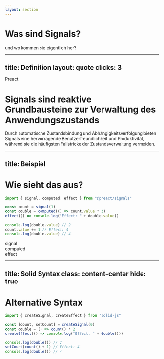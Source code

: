 ```yaml
---
layout: section
---
```


# Was sind Signals?

und wo kommen sie eigentlich her?

---
title: Definition
layout: quote
clicks: 3
---

<span class="text-gray">Preact <logos-preact/></span>

<h1 class="!bg-transparent">Signals sind <span v-mark.underline.orange="{padding: -10}">reaktive Grundbausteine</span> zur Verwaltung des Anwendungszustands</h1>

<div v-click class="text-6" :class="$clicks > 2 && 'text-gray/60'">
    Durch <span class="text-initial">automatische Zustandsbindung und Abhängigkeitsverfolgung</span>
    bieten Signals eine hervorragende Benutzerfreundlichkeit und Produktivität, während sie die häufigsten Fallstricke der Zustandsverwaltung vermeiden.
</div>

<!--
Quelle: https://preactjs.com/guide/v10/signals/

Signals are reactive primitives for managing application state.
What makes Signals unique is that state changes automatically update components and UI in the most efficient way possible. Automatic state binding and dependency tracking allows Signals to provide excellent ergonomics and productivity while eliminating the most common state management footguns.
Signals are effective in applications of any size, with ergonomics that speed up the development of small apps, and performance characteristics that ensure apps of any size are fast by default.
-->

<!--
Automatic state binding: Wir binden den state eines Signals automatisch an einen oder sogar mehrere andere: es muss kein aktives Subscribe gemacht werden
Dependency Tracking: Das Observable hat einen besseren Überblick über die Subscriber
-->

<!--
Ein “Primitive” ist eine einfache, aber leistungsstarke Einheit, auf der komplexere Mechanismen aufgebaut werden können.
Signals sind die elementarste Form eines reaktiven Zustands, ähnlich wie Variablen in einer Programmiersprache, aber mit eingebauter Reaktivität.
zb. Promises sind primitive Bausteine für asynchrone Abläufe.
-->

---
title: Beispiel
---

# Wie sieht das aus?

```js {all|3|4|5|7-9|all} { fontSize: $slidev.configs.myEditorFontSize }
import { signal, computed, effect } from "@preact/signals"

const count = signal(1)
const double = computed(() => count.value * 2)
effect(() => console.log("Effect: " + double.value))

console.log(double.value) // 2
count.value += 1 // Effect: 4
console.log(double.value) // 4
```

<div class="key-components flex gap-8 mt-8">
    <div v-click="1">signal</div>
    <div v-click="2">computed</div>
    <div v-click="3">effect</div>
</div>

<style>
.key-components > div {
    @apply px-6 py-2 rounded-xl text-7 b-2;
}
</style>

<!--
Alternative Syntax kurz erwähnen
-->

---
title: Solid Syntax
class: content-center
hide: true
---

# Alternative Syntax <logos-solidjs-icon />

```js {all|3|4|8|all} { fontSize: $slidev.configs.myEditorFontSize }
import { createSignal, createEffect } from "solid-js"

const [count, setCount] = createSignal(0)
const double = () => count() * 2
createEffect(() => console.log("Effect: " + double()))

console.log(double()) // 2
setCount(count() + 1) // Effect: 4
console.log(double()) // 4
```

<!--
TODO: Wollen wir das wirklich zeigen?
Ist so glaube ich kein valider SolidJS Code, weil er nicht im Kontext einer Komponente aufgerufen wird
-->
